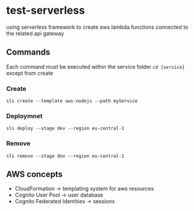 # test-serverless

using serverless framework to create aws lambda functions connected to the related api gateway

## Commands

Each command must be executed within the service folder `cd {service}` except from create

### Create

```sls create --template aws-nodejs --path myService```

### Deploymnet

```sls deploy --stage dev --region eu-central-1``` 

### Remove

```sls remove --stage dev --region eu-central-1```

## AWS concepts

- CloudFormation -> templating system for aws resources
- Cognito User Pool -> user database
- Cognito Federated Identities -> sessions